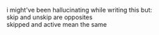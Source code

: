 i might've been hallucinating while writing this but:\
skip and unskip are opposites\
skipped and active mean the same
